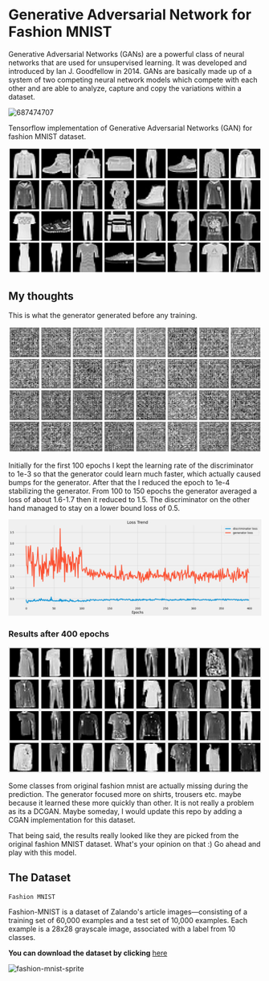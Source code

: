 # Generative Adversarial Network for Fashion MNIST

Generative Adversarial Networks (GANs) are a powerful class of neural networks that are used for unsupervised learning. It was developed and introduced by Ian J. Goodfellow in 2014. GANs are basically made up of a system of two competing neural network models which compete with each other and are able to analyze, capture and copy the variations within a dataset.

![687474707](https://user-images.githubusercontent.com/98907729/179476371-5810e873-fb53-4756-98ff-ac22ecd8a5f7.jpg)

Tensorflow implementation of Generative Adversarial Networks (GAN) for fashion MNIST dataset.

![](fashion-mnist.png)

## My thoughts

This is what the generator generated before any training.

![](noise.gif)

Initially for the first 100 epochs I kept the learning rate of the discriminator to 1e-3 so that the generator could learn much faster, which actually caused bumps for the generator. After that the I reduced the epoch to 1e-4 stabilizing the generator. From 100 to 150 epochs the generator averaged a loss of about 1.6-1.7 then it reduced to 1.5. The discriminator on the other hand managed to stay on a lower bound loss of 0.5.

![](loss.png)

### Results after 400 epochs

![](GAN-generated.gif)

Some classes from original fashion mnist are actually missing during the prediction. The generator focused more on shirts, trousers etc. maybe because it learned these more quickly than other. It is not really a problem as its a DCGAN. Maybe someday, I would update this repo by adding a CGAN implementation for this dataset.

That being said, the results really looked like they are picked from the original fashion MNIST dataset. What's your opinion on that :)
Go ahead and play with this model.

## The Dataset

    Fashion MNIST

Fashion-MNIST is a dataset of Zalando's article images—consisting of a training set of 60,000 examples and a test set of 10,000 examples. Each example is a 28x28 grayscale image, associated with a label from 10 classes.

**You can download the dataset by clicking** [here](https://github.com/zalandoresearch/fashion-mnist)

![fashion-mnist-sprite](https://user-images.githubusercontent.com/98907729/179476108-d9e5ca73-a0e4-479b-a99c-ac560e993d0e.png)
